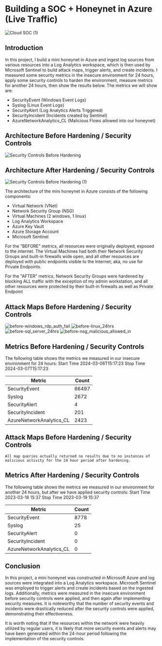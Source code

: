# Building a SOC + Honeynet in Azure (Live Traffic)
![Cloud SOC (1)](https://github.com/TechMax1/Azure-SOC/assets/155503899/6dd183e3-0f5e-412f-9d15-629ae67de7a9)

## Introduction

In this project, I build a mini honeynet in Azure and ingest log sources from various resources into a Log Analytics workspace, which is then used by Microsoft Sentinel to build attack maps, trigger alerts, and create incidents. I measured some security metrics in the insecure environment for 24 hours, apply some security controls to harden the environment, measure metrics for another 24 hours, then show the results below. The metrics we will show are:

- SecurityEvent (Windows Event Logs)
- Syslog (Linux Event Logs)
- SecurityAlert (Log Analytics Alerts Triggered)
- SecurityIncident (Incidents created by Sentinel)
- AzureNetworkAnalytics_CL (Malicious Flows allowed into our honeynet)

## Architecture Before Hardening / Security Controls
![Security Controls Before Hardening](https://github.com/TechMax1/Azure-SOC/assets/155503899/70052bd1-dfc2-49fe-b8f3-91d188ba38a6)

## Architecture After Hardening / Security Controls
![Security Controls Before Hardening (1)](https://github.com/TechMax1/Azure-SOC/assets/155503899/976f7c92-096c-44c7-8541-73fc43ad9959)

The architecture of the mini honeynet in Azure consists of the following components:

- Virtual Network (VNet)
- Network Security Group (NSG)
- Virtual Machines (2 windows, 1 linux)
- Log Analytics Workspace
- Azure Key Vault
- Azure Storage Account
- Microsoft Sentinel

For the "BEFORE" metrics, all resources were originally deployed, exposed to the internet. The Virtual Machines had both their Network Security Groups and built-in firewalls wide open, and all other resources are deployed with public endpoints visible to the Internet; aka, no use for Private Endpoints.

For the "AFTER" metrics, Network Security Groups were hardened by blocking ALL traffic with the exception of my admin workstation, and all other resources were protected by their built-in firewalls as well as Private Endpoint

## Attack Maps Before Hardening / Security Controls
![before-windows_rdp_auth_fail](https://github.com/TechMax1/Azure-SOC/assets/155503899/6799c0c4-b36f-4931-ae6d-1fa516e9ec7d)
![before-linux_24hrs](https://github.com/TechMax1/Azure-SOC/assets/155503899/8d6a1b69-d3a5-4343-984a-a7314342e4c0)
![before-sql_server_24hrs](https://github.com/TechMax1/Azure-SOC/assets/155503899/920d933a-2917-4a11-8e36-c56db6fb47ac)
![before-nsg_malicious_allowed_in](https://github.com/TechMax1/Azure-SOC/assets/155503899/02b09ab8-19d9-4b0d-b62b-d6d128cd0e06)
## Metrics Before Hardening / Security Controls

The following table shows the metrics we measured in our insecure environment for 24 hours:
Start Time 2024-03-06T15:17:23
Stop Time  2024-03-07T15:17:23

| Metric                   | Count
| ------------------------ | -----
| SecurityEvent            | 66497
| Syslog                   | 2672
| SecurityAlert            | 4
| SecurityIncident         | 201
| AzureNetworkAnalytics_CL | 2423

## Attack Maps Before Hardening / Security Controls

```All map queries actually returned no results due to no instances of malicious activity for the 24 hour period after hardening.```

## Metrics After Hardening / Security Controls

The following table shows the metrics we measured in our environment for another 24 hours, but after we have applied security controls:
Start Time 2023-03-18 15:37
Stop Time	2023-03-19 15:37

| Metric                   | Count
| ------------------------ | -----
| SecurityEvent            | 8778
| Syslog                   | 25
| SecurityAlert            | 0
| SecurityIncident         | 0
| AzureNetworkAnalytics_CL | 0

## Conclusion

In this project, a mini honeynet was constructed in Microsoft Azure and log sources were integrated into a Log Analytics workspace. Microsoft Sentinel was employed to trigger alerts and create incidents based on the ingested logs. Additionally, metrics were measured in the insecure environment before security controls were applied, and then again after implementing security measures. It is noteworthy that the number of security events and incidents were drastically reduced after the security controls were applied, demonstrating their effectiveness.

It is worth noting that if the resources within the network were heavily utilized by regular users, it is likely that more security events and alerts may have been generated within the 24-hour period following the implementation of the security controls.
